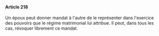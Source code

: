 #### Article 218

Un époux peut donner mandat à l'autre de le représenter dans l'exercice des pouvoirs que le régime matrimonial lui attribue. Il peut, dans tous les cas, révoquer librement ce mandat.

